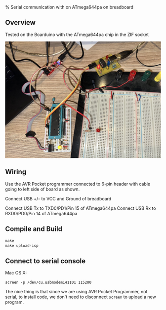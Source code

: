 % Serial communication with on ATmega644pa on breadboard

## Overview

Tested on the Boarduino with the ATmega644pa chip in the ZIF socket

![Image](img/IMG_0474.jpg)

## Wiring

Use the AVR Pocket programmer connected to 6-pin header with cable going
to left side of board as shown.

Connect USB +/- to VCC and Ground of breadboard

Connect USB Tx to TXD0/PD1/Pin 15 of ATmega644pa
Connect USB Rx to RXD0/PD0/Pin 14 of ATmega644pa

## Compile and Build

```
make
make upload-isp
```

## Connect to serial console

Mac OS X:

```
screen -p /dev/cu.usbmodem141101 115200
```

The nice thing is that since we are using AVR Pocket Programmer, not serial, to 
install code, we don't need to disconnect `screen` to upload a new program.


